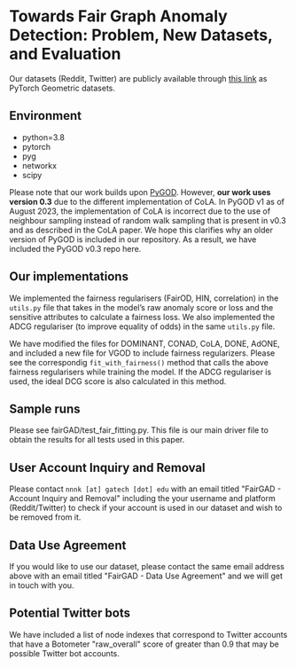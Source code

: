 # Towards Fair Graph Anomaly Detection: Problem, New Datasets, and Evaluation

Our datasets (Reddit, Twitter) are publicly available through [this link](https://www.dropbox.com/scl/fi/5vga0qe9bqdmwroz7uefc/FairGAD-datasets.tar.xz?rlkey=1rmkp34xovis7xtph216xysgl&dl=0) as PyTorch Geometric datasets. 

## Environment
  - python=3.8
  - pytorch
  - pyg
  - networkx
  - scipy

Please note that our work builds upon [PyGOD](https://github.com/pygod-team/pygod). However, **our work uses version 0.3** due to the different implementation of CoLA. In PyGOD v1 as of August 2023, the implementation of CoLA is incorrect due to the use of neighbour sampling instead of random walk sampling that is present in v0.3 and as described in the CoLA paper. We hope this clarifies why an older version of PyGOD is included in our repository. As a result, we have included the PyGOD v0.3 repo here. 

## Our implementations

We implemented the fairness regularisers (FairOD, HIN, correlation) in the `utils.py` file that takes in the model’s raw anomaly score or loss and the sensitive attributes to calculate a fairness loss.
We also implemented the ADCG regulariser (to improve equality of odds) in the same `utils.py` file. 

We have modified the files for DOMINANT, CONAD, CoLA, DONE, AdONE, and included a new file for VGOD to include fairness regularizers. Please see the correspondig `fit_with_fairness()` method that calls the above fairness regularisers while training the model. If the ADCG regulariser is used, the ideal DCG score is also calculated in this method. 

## Sample runs

Please see fairGAD/test_fair_fitting.py. This file is our main driver file to obtain the results for all tests used in this paper. 

## User Account Inquiry and Removal

Please contact `n​nn​k [at] gatec​h [dot] e​du` with an email titled "FairGAD - Account Inquiry and Removal" including the your username and platform (Reddit/Twitter) to check if your account is used in our dataset and wish to be removed from it. 

## Data Use Agreement

If you would like to use our dataset, please contact the same email address above with an email titled "FairGAD - Data Use Agreement" and we will get in touch with you. 

## Potential Twitter bots

We have included a list of node indexes that correspond to Twitter accounts that have a Botometer "raw_overall" score of greater than 0.9 that may be possible Twitter bot accounts. 
